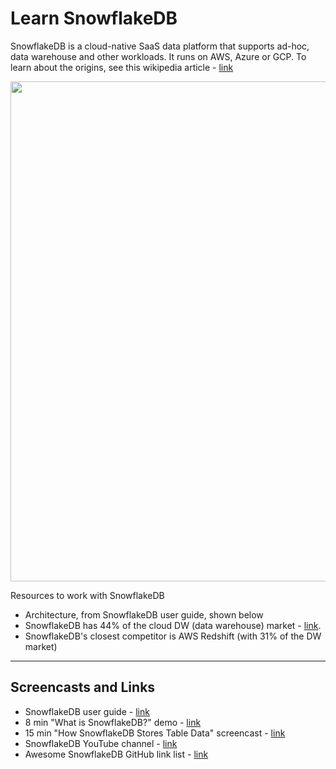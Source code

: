 # Learn SnowflakeDB

SnowflakeDB is a cloud-native SaaS data platform that supports ad-hoc, data warehouse and other workloads.  It runs on AWS, Azure or GCP.  To learn about the origins, see this wikipedia article - [link](https://en.wikipedia.org/wiki/Snowflake_Inc.)

<img src="https://github.com/lynnlangit/learn-snowflakedb/blob/main/images/new-arch.png" width=800>

Resources to work with SnowflakeDB  

- Architecture, from SnowflakeDB user guide, shown below
- SnowflakeDB has 44% of the cloud DW (data warehouse) market - [link](https://www.slintel.com/tech/data-warehousing/snowflake-market-share#).   
- SnowflakeDB's closest competitor is AWS Redshift (with 31% of the DW market)



---

## Screencasts and Links
- SnowflakeDB user guide - [link](https://docs.snowflake.com/en/user-guide-intro.html)
- 8 min "What is SnowflakeDB?" demo - [link](https://www.youtube.com/watch?v=xojAXXRo_S0)
- 15 min "How SnowflakeDB Stores Table Data" screencast - [link](https://www.youtube.com/watch?v=dxrEHqMFUWI)
- SnowflakeDB YouTube channel - [link](https://www.youtube.com/user/snowflakecomputing)
- Awesome SnowflakeDB GitHub link list - [link](https://github.com/Snowflake-Labs/awesome-snowflake)
